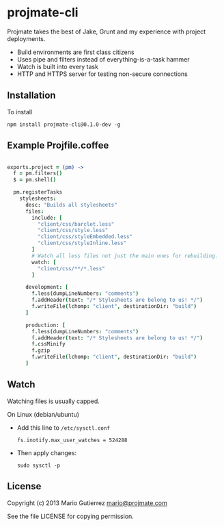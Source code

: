 # projmate-cli

Projmate takes the best of Jake, Grunt and my experience with project
deployments.

* Build environments are first class citizens
* Uses pipe and filters instead of everything-is-a-task hammer
* Watch is built into every task
* HTTP and HTTPS server for testing non-secure connections

## Installation

To install

    npm install projmate-cli@0.1.0-dev -g

## Example Projfile.coffee

```coffeescript

exports.project = (pm) ->
  f = pm.filters()
  $ = pm.shell()

  pm.registerTasks
    stylesheets:
      desc: "Builds all stylesheets"
      files:
        include: [
          "client/css/barclet.less"
          "client/css/style.less"
          "client/css/styleEmbedded.less"
          "client/css/styleInline.less"
        ]
        # Watch all less files not just the main ones for rebuilding.
        watch: [
          "client/css/**/*.less"
        ]

      development: [
        f.less(dumpLineNumbers: "comments")
        f.addHeader(text: "/* Stylesheets are belong to us! */")
        f.writeFile(lchomp: "client", destinationDir: "build")
      ]

      production: [
        f.less(dumpLineNumbers: "comments")
        f.addHeader(text: "/* Stylesheets are belong to us! */")
        f.cssMinify
        f.gzip
        f.writeFile(lchomp: "client", destinationDir: "build")
      ]
```

## Watch

Watching files is usually capped.

On Linux (debian/ubuntu)

*   Add this line to `/etc/sysctl.conf`

        fs.inotify.max_user_watches = 524288

*   Then apply changes:

        sudo sysctl -p


## License

Copyright (c) 2013 Mario Gutierrez <mario@projmate.com>

See the file LICENSE for copying permission.

